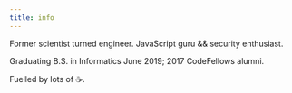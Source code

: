 ```yaml
---
title: info
---
```


Former scientist turned engineer.
JavaScript guru && security enthusiast.

Graduating B.S. in Informatics June 2019; 2017 CodeFellows alumni.

Fuelled by lots of ☕.

<!-- Mention codefellows and UW -->
<!-- I'm a former academic who became an engineer in order to be a part of one of the most innovative industries in history. -->